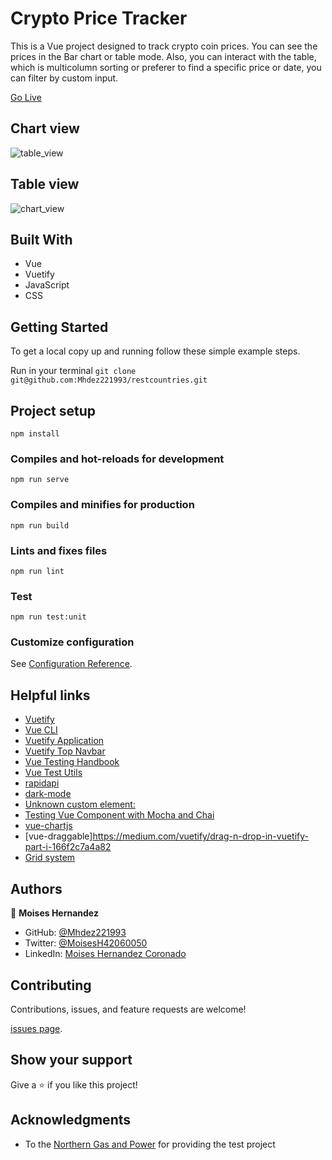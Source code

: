 # Crypto Price Tracker

This is a Vue project designed to track crypto coin prices. You can see the prices in the Bar chart or table mode.
Also, you can interact with the table, which is multicolumn sorting or preferer to find a
specific price or date, you can filter by custom input.

[Go Live](https://wonderful-fenglisu-f68b01.netlify.app/)

## Chart view

![table_view](https://user-images.githubusercontent.com/67757001/167733702-5ac07744-b808-47c9-9714-214c31a26f02.PNG)

## Table view

![chart_view](https://user-images.githubusercontent.com/67757001/167734922-6c23bbb0-e0e6-413b-a4ce-ee2b902c83dc.PNG)

## Built With

- Vue
- Vuetify
- JavaScript
- CSS

## Getting Started

To get a local copy up and running follow these simple example steps.

Run in your terminal `git clone git@github.com:Mhdez221993/restcountries.git`

## Project setup

```
npm install
```

### Compiles and hot-reloads for development

```
npm run serve
```

### Compiles and minifies for production

```
npm run build
```

### Lints and fixes files

```
npm run lint
```

### Test

```
npm run test:unit
```

### Customize configuration

See [Configuration Reference](https://cli.vuejs.org/config/).

## Helpful links

- [Vuetify](https://vuetifyjs.com/en/getting-started/installation/#vue-cli-install)
- [Vue CLI](https://cli.vuejs.org/guide/installation.html)
- [Vuetify Application](https://vuetifyjs.com/en/components/application/#application-components)
- [Vuetify Top Navbar](https://codesandbox.io/s/oj6vz06z86?file=/src/App.vue)
- [Vue Testing Handbook](https://lmiller1990.github.io/vue-testing-handbook/vue-router.html#strategies-for-testing-router-hooks)
- [Vue Test Utils](https://v1.test-utils.vuejs.org/guides/#using-with-typescript)
- [rapidapi](https://rapidapi.com/hub)
- [dark-mode](https://vuetifyjs.com/en/features/theme/#theme-generator)
- [Unknown custom element: <v-btn>](https://stackoverflow.com/questions/68021890/unknown-custom-element-v-btn-after-installing-vuetify)
- [Testing Vue Component with Mocha and Chai](https://webomnizz.com/testing-vue-component-with-mocha-and-chai/)
- [vue-chartjs](https://vue-chartjs.org/examples/#vue-3-charts)
- [vue-draggable]<https://medium.com/vuetify/drag-n-drop-in-vuetify-part-i-166f2c7a4a82>
- [Grid system](https://vuetifyjs.com/en/components/grids/)

## Authors

👤 **Moises Hernandez**

- GitHub: [@Mhdez221993](https://github.com/Mhdez221993)
- Twitter: [@MoisesH42060050](https://twitter.com/MoisesH42060050)
- LinkedIn: [Moises Hernandez Coronado](https://www.linkedin.com/in/moises-hernandez-9bbb17145/)

## Contributing

Contributions, issues, and feature requests are welcome!

[issues page](https://github.com/Mhdez221993/restcountries/issues).

## Show your support

Give a ⭐️ if you like this project!

## Acknowledgments

- To the [Northern Gas and Power](https://www.ngpltd.co.uk/) for providing the test project
